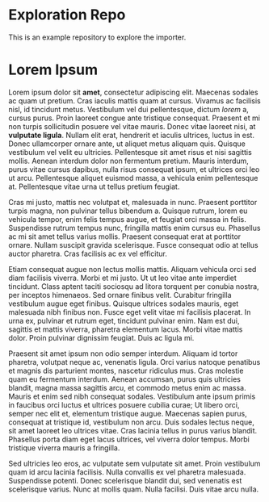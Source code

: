 # Exploration Repo

This is an example repository to explore the importer.

# Lorem Ipsum

Lorem ipsum dolor sit **amet**, consectetur adipiscing elit. Maecenas sodales ac quam ut pretium. Cras iaculis mattis quam at cursus. Vivamus ac facilisis nisl, id tincidunt metus. Vestibulum vel dui pellentesque, dictum _lorem_ a, cursus purus. Proin laoreet congue ante tristique consequat. Praesent et mi non turpis sollicitudin posuere vel vitae mauris. Donec vitae laoreet nisi, at **vulputate ligula**. Nullam elit erat, hendrerit et iaculis ultrices, luctus in est. Donec ullamcorper ornare ante, ut aliquet metus aliquam quis. Quisque vestibulum vel velit eu ultricies. Pellentesque sit amet risus et nisi sagittis mollis. Aenean interdum dolor non fermentum pretium. Mauris interdum, purus vitae cursus dapibus, nulla risus consequat ipsum, et ultrices orci leo ut arcu. Pellentesque aliquet euismod massa, a vehicula enim pellentesque at. Pellentesque vitae urna ut tellus pretium feugiat.

Cras mi justo, mattis nec volutpat et, malesuada in nunc. Praesent porttitor turpis magna, non pulvinar tellus bibendum a. Quisque rutrum, lorem eu vehicula tempor, enim felis tempus augue, et feugiat orci massa in felis. Suspendisse rutrum tempus nunc, fringilla mattis enim cursus eu. Phasellus ac mi sit amet tellus varius mollis. Praesent consequat erat at porttitor ornare. Nullam suscipit gravida scelerisque. Fusce consequat odio at tellus auctor pharetra. Cras facilisis ac ex vel efficitur.

Etiam consequat augue non lectus mollis mattis. Aliquam vehicula orci sed diam facilisis viverra. Morbi et mi justo. Ut ut leo vitae ante imperdiet tincidunt. Class aptent taciti sociosqu ad litora torquent per conubia nostra, per inceptos himenaeos. Sed ornare finibus velit. Curabitur fringilla vestibulum augue eget finibus. Quisque ultrices sodales mauris, eget malesuada nibh finibus non. Fusce eget velit vitae mi facilisis placerat. In urna ex, pulvinar et rutrum eget, tincidunt pulvinar enim. Nam est dui, sagittis et mattis viverra, pharetra elementum lacus. Morbi vitae mattis dolor. Proin pulvinar dignissim feugiat. Duis ac ligula mi.

Praesent sit amet ipsum non odio semper interdum. Aliquam id tortor pharetra, volutpat neque ac, venenatis ligula. Orci varius natoque penatibus et magnis dis parturient montes, nascetur ridiculus mus. Cras molestie quam eu fermentum interdum. Aenean accumsan, purus quis ultricies blandit, magna massa sagittis arcu, et commodo metus enim ac massa. Mauris et enim sed nibh consequat sodales. Vestibulum ante ipsum primis in faucibus orci luctus et ultrices posuere cubilia curae; Ut libero orci, semper nec elit et, elementum tristique augue. Maecenas sapien purus, consequat at tristique id, vestibulum non arcu. Duis sodales lectus neque, sit amet laoreet leo ultrices vitae. Cras lacinia tellus in purus varius blandit. Phasellus porta diam eget lacus ultrices, vel viverra dolor tempus. Morbi tristique viverra mauris a fringilla.

Sed ultricies leo eros, ac vulputate sem vulputate sit amet. Proin vestibulum quam id arcu lacinia facilisis. Nulla convallis ex vel pharetra malesuada. Suspendisse potenti. Donec scelerisque blandit dui, sed venenatis est scelerisque varius. Nunc at mollis quam. Nulla facilisi. Duis vitae arcu nulla.
